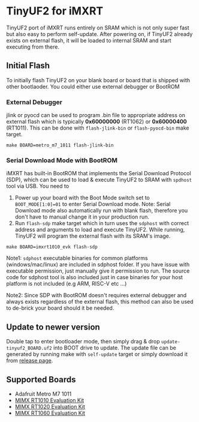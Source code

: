 # TinyUF2 for iMXRT

TinyUF2 port of iMXRT runs entirely on SRAM which is not only super fast but also easy to perform self-update. After powering on, if TinyUF2 already exists on external flash, it will be loaded to internal SRAM and start executing from there.

## Initial Flash

To initially flash TinyUF2 on your blank board or board that is shipped with other bootlaoder. You could either use external debugger or BootROM

### External Debugger

jlink or pyocd can be used to program .bin file to appropriate address on external flash which is typically **0x60000000** (RT1062) or **0x60000400** (RT1011). This  can be done with `flash-jlink-bin` or `flash-pyocd-bin` make target.

```
make BOARD=metro_m7_1011 flash-jlink-bin
```

### Serial Download Mode with BootROM

iMXRT has built-in BootROM that implements the Serial Download Protocol (SDP), which can be used to load & execute TinyUF2 to SRAM with `spdhost` tool via USB. You need to

1. Power up your board with the Boot Mode switch set to `BOOT_MODE[1:0]=01` to enter Serial Download mode. Note: Serial Download mode also automatically run with blank flash, therefore you don't have to manual change it in your production run.
2. Run `flash-sdp` make target which in turn uses the `sdphost` with correct address and arguments to load and execute TinyUF2. While running, TinyUF2 will program the external flash with its SRAM's image.

  ```
  make BOARD=imxrt1010_evk flash-sdp
  ```

Note1: `sdphost` executable binaries for common platforms (windows/mac/linux) are included in sdphost folder. If you have issue with executable permission, just manually give it permission to run. The source code for sdphost tool is also included just in case binaries for your host platform is not included (e.g ARM, RISC-V etc ...)

Note2: Since SDP with BootROM doesn't requires external debugger and always exists regardless of the external flash, this method can also be used to de-brick your board should it be needed.

## Update to newer version

Double tap to enter bootloader mode, then simply drag & drop `update-tinyuf2_BOARD.uf2` into BOOT drive to update. The update file can be generated by running make with `self-update` target or simply download it from [release page](https://github.com/adafruit/tinyuf2/releases).

## Supported Boards

- Adafruit Metro M7 1011
- [MIMX RT1010 Evaluation Kit](https://www.nxp.com/design/development-boards/i.mx-evaluation-and-development-boards/i.mx-rt1010-evaluation-kit:MIMXRT1010-EVK)
- [MIMX RT1020 Evaluation Kit](https://www.nxp.com/design/development-boards/i.mx-evaluation-and-development-boards/i.mx-rt1020-evaluation-kit:MIMXRT1020-EVK)
- [MIMX RT1060 Evaluation Kit](https://www.nxp.com/design/development-boards/i.mx-evaluation-and-development-boards/mimxrt1060-evk-i.mx-rt1060-evaluation-kit:MIMXRT1060-EVK)
